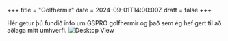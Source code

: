 +++
title = "Golfhermir"
date = 2024-09-01T14:00:00Z
draft = false
+++

Hér getur þú fundið info um GSPRO golfhermir og það sem ég hef gert til að aðlaga mitt umhverfi.
![Desktop View](/gspro/launch.png)